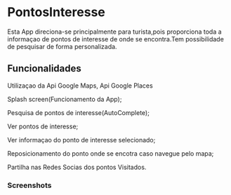 # PontosInteresse
Esta App direciona-se principalmente para turista,pois proporciona toda a informaçao de pontos de interesse de onde se encontra.Tem possibilidade de pesquisar de forma personalizada.

## Funcionalidades

Utilizaçao da Api Google Maps, Api Google Places 

Splash screen(Funcionamento da App);

Pesquisa de pontos de interesse(AutoComplete);

Ver pontos de interesse;

Ver informaçao do ponto de interesse selecionado;

Reposicionamento do ponto onde se encotra caso navegue pelo mapa;

Partilha nas Redes Socias dos pontos Visitados.

### Screenshots


